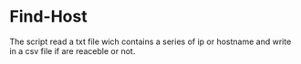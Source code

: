 # Find-Host
The script read a txt file wich contains a series of ip or hostname and write in a csv file if are reaceble or not.
